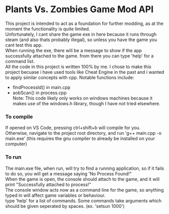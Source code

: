 # Plants Vs. Zombies Game Mod API

This project is intended to act as a foundation for further modding, as at the moment the functionality is quite limited. <br>
Unfortunately, I cant share the game exe in here because it runs through steam (and also thats probably illegal), so unless you have the game you cant test this app. <br>
When running the exe, there will be a message to show if the app successfully attached to the game. from there you can type 'help' for a command list. <br>
All the code in this project is written 100% by me. I chose to make this project becuase i have used tools like Cheat Engine in the past and i wanted to apply similar concepts with cpp. Notable functions include: <br>
- findProcessId() in main.cpp <br>
- aobScan() in process.cpp <br>
Note: This code likely only works on windows machines because it makes use of the windows.h library, though I have not tried elsewhere. <br>

### To compile
If opened on VS Code, pressing ctrl+shift+b will compile for you. <br>
Otherwise, navigate to the project root directory, and run 'g++ main.cpp -o main.exe' (this requires the gnu compiler to already be installed on your computer) <br>

### To run
The main.exe file, when run, will try to find a running application, so if it fails to do so, you will get a message saying 'No Process Found!" <br>
When the game is open, the console should attach to the game, and it will print "Successfully attached to process!" <br>
The console window acts now as a command line for the game, so anything typed in will affect game variables or behaviour. <br>
type 'help' for a list of commands. Some commands take arguments which should be given seperated by spaces. (ex. 'setsun 1000') <br>